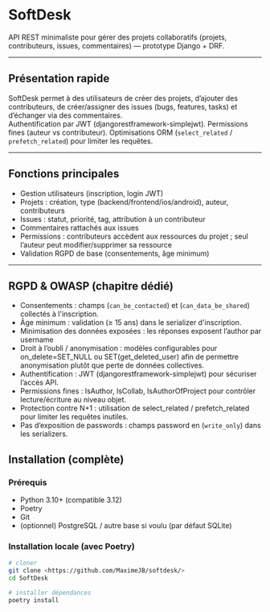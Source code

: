 # SoftDesk

API REST minimaliste pour gérer des projets collaboratifs (projets, contributeurs, issues, commentaires) — prototype Django + DRF.

---

## Présentation rapide
SoftDesk permet à des utilisateurs de créer des projets, d’ajouter des contributeurs, de créer/assigner des issues (bugs, features, tasks) et d’échanger via des commentaires.  
Authentification par JWT (djangorestframework-simplejwt). 
Permissions fines (auteur vs contributeur). 
Optimisations ORM (`select_related` / `prefetch_related`) pour limiter les requêtes.

---

## Fonctions principales
- Gestion utilisateurs (inscription, login JWT)
- Projets : création, type (backend/frontend/ios/android), auteur, contributeurs
- Issues : statut, priorité, tag, attribution à un contributeur
- Commentaires rattachés aux issues
- Permissions : contributeurs accèdent aux ressources du projet ; seul l’auteur peut modifier/supprimer sa ressource
- Validation RGPD de base (consentements, âge minimum)

---

## RGPD & OWASP (chapitre dédié)

- Consentements : champs (`can_be_contacted`) et (`can_data_be_shared`) collectés à l'inscription.
- Âge minimum : validation (≥ 15 ans) dans le serializer d'inscription.
- Minimisation des données exposées : les réponses exposent l’author par username 
- Droit à l’oubli / anonymisation : modèles configurables pour on_delete=SET_NULL ou SET(get_deleted_user) afin de permettre anonymisation plutôt que perte de données collectives.
- Authentification : JWT (djangorestframework-simplejwt) pour sécuriser l’accès API.
- Permissions fines : IsAuthor, IsCollab, IsAuthorOfProject pour contrôler lecture/écriture au niveau objet.
- Protection contre N+1 : utilisation de select_related / prefetch_related pour limiter les requêtes inutiles.
- Pas d’exposition de passwords : champs password en (`write_only`) dans les serializers.

## Installation (complète)

### Prérequis
- Python 3.10+ (compatible 3.12)
- Poetry
- Git
- (optionnel) PostgreSQL / autre base si voulu (par défaut SQLite)

### Installation locale (avec Poetry)
```bash
# cloner
git clone <https://github.com/MaximeJB/softdesk/>
cd SoftDesk

# installer dépendances
poetry install
